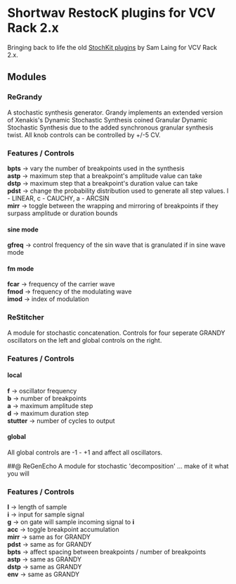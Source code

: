 # Shortwav RestocK plugins for VCV Rack 2.x

Bringing back to life the old [StochKit plugins](https://github.com/smbddha/sb-StochKit) by Sam Laing for VCV Rack 2.x.

## Modules

### ReGrandy

A stochastic synthesis generator. Grandy implements an extended version of Xenakis's Dynamic Stochastic Synthesis coined Granular Dynamic Stochastic Synthesis due to the added synchronous granular synthesis twist. All knob controls can be controlled by +/-5 CV.

### Features / Controls
**bpts** -> vary the number of breakpoints used in the synthesis \
**astp** -> maximum step that a breakpoint's amplitude value can take \
**dstp** -> maximum step that a breakpoint's duration value can take \
**pdst** -> change the probability distribution used to generate all step values. l - LINEAR, c - CAUCHY, a - ARCSIN \
**mirr** -> toggle between the wrapping and mirroring of breakpoints if they surpass amplitude or duration bounds 

#### sine mode
**gfreq** -> control frequency of the sin wave that is granulated if in sine wave mode

#### fm mode
**fcar** -> frequency of the carrier wave \
**fmod** -> frequency of the modulating wave \
**imod** -> index of modulation 

### ReStitcher
A module for stochastic concatenation. Controls for four seperate GRANDY oscillators on the left and global controls on the right.

### Features / Controls
#### local
**f** -> oscillator frequency \
**b** -> number of breakpoints \
**a** -> maximum amplitude step \
**d** -> maximum duration step \
**stutter** -> number of cycles to output 

#### global
All global controls are -1 - +1 and affect all oscillators.

##@ ReGenEcho
A module for stochastic 'decomposition' ... make of it what you will

### Features / Controls
**l** -> length of sample \
**i** -> input for sample signal \
**g** -> on gate will sample incoming signal to **i** \
**acc** -> toggle breakpoint accumulation \
**mirr** -> same as for GRANDY \
**pdst** -> same as for GRANDY \
**bpts** -> affect spacing between breakpoints / number of breakpoints \
**astp** -> same as GRANDY \
**dstp** -> same as GRANDY \
**env** -> same as GRANDY 
